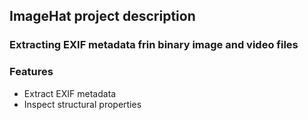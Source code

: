 ## ImageHat project description

### Extracting EXIF metadata frin binary image and video files

### Features
- Extract EXIF metadata
- Inspect structural properties